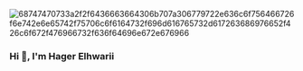 ![68747470733a2f2f6436663664306b707a306779722e636c6f756466726f6e742e6e65742f75706c6f6164732f696d616765732d617263686976652f426c6f672f476966732f636f64696e672e676966](https://user-images.githubusercontent.com/80959882/232628062-a9ad0af3-ee16-44a5-9e0c-5453fd50dadd.gif)


### Hi 👋, I'm Hager Elhwarii

<!--
**Hager-elhwarii/Hager-elhwarii** is a ✨ _special_ ✨ repository because its `README.md` (this file) appears on your GitHub profile.

Here are some ideas to get you started:

- 🔭 I’m currently working on ...
- 🌱 I’m currently learning ...
- 👯 I’m looking to collaborate on ...
- 🤔 I’m looking for help with ...
- 💬 Ask me about ...
- 📫 How to reach me: ...
- 😄 Pronouns: ...
- ⚡ Fun fact: ...
-->
